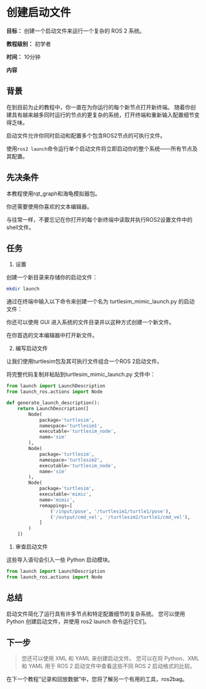 # 创建启动文件



**目标：** 创建一个启动文件来运行一个复杂的 ROS 2 系统。

**教程级别：** 初学者

**时间：** 10分钟

**内容**



## 背景
  
  在到目前为止的教程中，你一直在为你运行的每个新节点打开新终端。 
  随着你创建具有越来越多同时运行的节点的更复杂的系统，打开终端和重新输入配置细节变得乏味。

  启动文件允许你同时启动和配置多个包含ROS2节点的可执行文件。

  使用```ros2 launch```命令运行单个启动文件将立即启动你的整个系统——所有节点及其配置。
  
  
  
  
## 先决条件
  
  本教程使用rqt_graph和海龟模拟器包。

  你还需要使用你喜欢的文本编辑器。

  与往常一样，不要忘记在你打开的每个新终端中读取并执行ROS2设置文件中的shell文件。
  
  
  
  
## 任务

1. 设置

创建一个新目录来存储你的启动文件：

```bash
mkdir launch
```

通过在终端中输入以下命令来创建一个名为 turtlesim_mimic_launch.py 的启动文件：

你还可以使用 GUI 进入系统的文件目录并以这种方式创建一个新文件。

在你首选的文本编辑器中打开新文件。




2. 编写启动文件

让我们使用turtlesim包及其可执行文件组合一个ROS 2启动文件。

将完整代码复制并粘贴到turtlesim_mimic_launch.py 文件中：

```python
from launch import LaunchDescription
from launch_ros.actions import Node

def generate_launch_description():
    return LaunchDescription([
        Node(
            package='turtlesim',
            namespace='turtlesim1',
            executable='turtlesim_node',
            name='sim'
        ),
        Node(
            package='turtlesim',
            namespace='turtlesim2',
            executable='turtlesim_node',
            name='sim'
        ),
        Node(
            package='turtlesim',
            executable='mimic',
            name='mimic',
            remappings=[
                ('/input/pose', '/turtlesim1/turtle1/pose'),
                ('/output/cmd_vel', '/turtlesim2/turtle1/cmd_vel'),
            ]
        )
    ])
```



  1. 审查启动文件

  这些导入语句会引入一些 Python 启动模块。
  
  ```python
  from launch import LaunchDescription
  from launch_ros.actions import Node
  ```
  
  



## 总结

  启动文件简化了运行具有许多节点和特定配置细节的复杂系统。 您可以使用 Python 创建启动文件，并使用 ros2 launch 命令运行它们。



## 下一步

  > 您还可以使用 XML 和 YAML 来创建启动文件。 
  > 您可以在将 Python、XML 和 YAML 用于 ROS 2 启动文件中查看这些不同 ROS 2 启动格式的比较。

  在下一个教程“记录和回放数据”中，您将了解另一个有用的工具，ros2bag。

